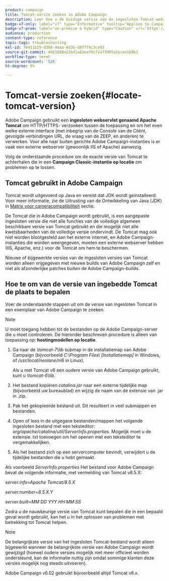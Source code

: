 ```yaml
---
product: campaign
title: Tomcat-versie zoeken in Adobe Campaign
description: Leer hoe u de huidige versie van de ingesloten Tomcat-webservlet kunt achterhalen die in een instantie van Adobe Campaign wordt gebruikt
badge-v7-only: label="v7" type="Informative" tooltip="Applies to Campaign Classic v7 only"
badge-v7-prem: label="on-premise & hybrid" type="Caution" url="https://experienceleague.adobe.com/docs/campaign-classic/using/installing-campaign-classic/architecture-and-hosting-models/hosting-models-lp/hosting-models.html" tooltip="Applies to on-premise and hybrid deployments only"
audience: production
content-type: reference
topic-tags: troubleshooting
exl-id: 76411b29-d300-4aaa-8d3b-d8ff74c3ce93
source-git-commit: 4661688a22bd1a82eaf9c72a739b5a5ecee168b1
workflow-type: tm+mt
source-wordcount: '526'
ht-degree: 0%

---
```


# Tomcat-versie zoeken{#locate-tomcat-version}



Adobe Campaign gebruikt een **ingesloten webservlet genaamd Apache Tomcat** om HTTP/HTTPS- verzoeken tussen de toepassing en om het even welke externe interface (met inbegrip van de Console van de Cliënt, gevolgde verbindingen URL, de vraag van de ZEEP, en anderen) te verwerken. Voor alle naar buiten gerichte Adobe Campaign-instanties is er vaak een externe webserver (gewoonlijk IIS of Apache) aanwezig.

Volg de onderstaande procedure om de exacte versie van Tomcat te achterhalen die in een **Campaign Classic-instantie op locatie** om problemen op te lossen.

## Tomcat gebruikt in Adobe Campaign

Tomcat wordt uitgevoerd op Java en vereist dat JDK wordt geïnstalleerd. Voor meer informatie, zie de Uitrusting van de Ontwikkeling van Java (JDK) in [Matrix voor cameracompatibiliteit](../../rn/using/compatibility-matrix.md) sectie.

De Tomcat die in Adobe Campaign wordt gebruikt, is een aangepaste ingesloten versie die niet alle functies van de volledige algemeen beschikbare versie van Tomcat gebruikt en die mogelijk niet alle kwetsbaarheden van de volledige versie ondervindt. De Tomcat mag ook niet worden blootgesteld aan het externe internet, en Adobe Campaign-instanties die worden weergegeven, moeten een externe webserver hebben (IIS, Apache, enz.) voor de Tomcat om hem te beschermen.

Nieuwe of bijgewerkte versies van de ingesloten versies van Tomcat worden alleen vrijgegeven met nieuwe builds van Adobe Campaign zelf en niet als afzonderlijke patches buiten de Adobe Campaign-builds.

## Hoe te om van de versie van ingebedde Tomcat de plaats te bepalen

Voer de onderstaande stappen uit om de versie van ingesloten Tomcat in een exemplaar van Adobe Campaign te zoeken.

>[!NOTE]
>
>U moet toegang hebben tot de bestanden op de Adobe Campaign-server die u moet controleren. De hieronder beschreven procedure is alleen van toepassing op: **hostingmodellen op locatie**.

1. Ga naar de *\tomcat-7\lib* submap in de installatiemap van Adobe Campaign (bijvoorbeeld *C:\Program Files\ [Installatiemap]* in Windows, of */usr/local/neolane/nl6* in Linux).

   Als u met Tomcat v6 een oudere versie van Adobe Campaign gebruikt, kunt u *\tomcat-6\lib*.

1. Het bestand kopiëren *catalina.jar* naar een externe tijdelijke map (bijvoorbeeld uw bureaublad) en wijzig de naam van de extensie van .jar in .zip.

1. Pak het gekopieerde bestand uit. Dit resulteert in veel submappen en bestanden.

1. Open of lees in de uitgegane bestanden/mappen het volgende ingesloten bestand met een teksteditor: *org/apache/catalina/util/ServerInfo.properties*. Mogelijk moet u de extensie .txt toevoegen om het openen met een teksteditor te vergemakkelijken.

1. Als het bestand zich op een servercomputer bevindt, verwijdert u de tijdelijke bestanden die u hebt gemaakt.

Als voorbeeld *ServerInfo.properties* Het bestand voor Adobe Campaign bevat de volgende informatie, met vermelding van Tomcat v8.5.X:

*server.info=Apache Tomcat/8.5.X*

*server.number=8.5.X.Y*

*server.built=MM DD YYY HH:MM:SS*

Zodra u de nauwkeurige versie van Tomcat kunt bepalen die in een bepaald geval wordt gebruikt, kan het u in het oplossen van problemen met betrekking tot Tomcat helpen.

>[!NOTE]
>
>De belangrijkste versie van het ingesloten Tomcat-bestand wordt alleen bijgewerkt wanneer de belangrijkste versie van Adobe Campaign wordt gewijzigd (hoewel oudere versies mogelijk niet meer officieel worden ondersteund, kan de informatie nuttig zijn omdat sommige klanten deze versies mogelijk nog steeds uitvoeren).
>
>Adobe Campaign v6.02 gebruikt bijvoorbeeld altijd Tomcat v6.x.

